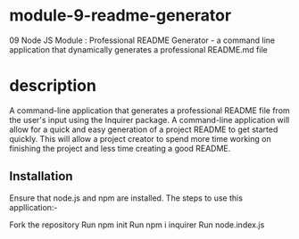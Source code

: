 # module-9-readme-generator
09 Node JS Module : Professional README Generator - a command line application that dynamically generates a professional README.md file

# description
A command-line application that generates a professional README file from the user's input using the Inquirer package. A command-line application will allow for a quick and easy generation of a project README to get started quickly. This will allow a project creator to spend more time working on finishing the project and less time creating a good README.
## Installation
Ensure that node.js and npm are installed. The steps to use this appllication:-

Fork the repository
Run npm init
Run npm i inquirer
Run node.index.js

